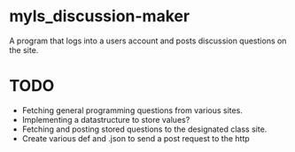 # myls_discussion-maker

A program that logs into a users account and posts discussion questions on the site. 


# TODO

- Fetching general programming questions from various sites.
- Implementing a datastructure to store values?
- Fetching and posting stored questions to the designated class site.
- Create various def and .json to send a post request to the http

